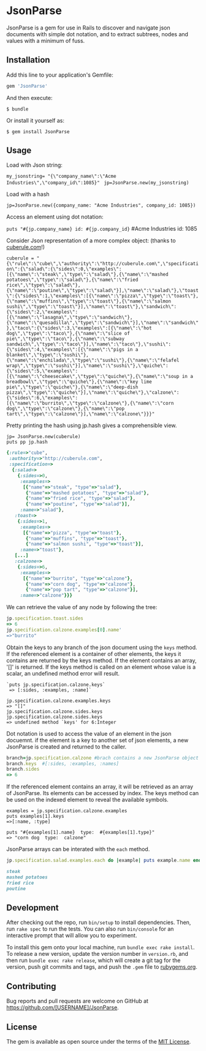 # JsonParse

JsonParse is a gem for use in Rails to discover and navigate json documents with simple dot notation, and to extract subtrees, nodes and values with a minimum of fuss.


## Installation

Add this line to your application's Gemfile:

```ruby
gem 'JsonParse'
```

And then execute:

    $ bundle

Or install it yourself as:

    $ gem install JsonParse

## Usage

Load with Json string:

`my_jsonstring= "{\"company_name\":\"Acme Industries\",\"company_id\":1085}"
`
`jp=JsonParse.new(my_jsonstring)`

Load with a hash

`jp=JsonParse.new({company_name: "Acme Industries", company_id: 1085})`

Access an element using dot notation:

`puts "#{jp.company_name} id: #{jp.company_id}`  #Acme Industries id: 1085

Consider Json representation of a more complex object: (thanks to [cuberule.com](http://cuberule.com)!)

`cuberule = "{\"rule\":\"cube\",\"authority\":\"http://cuberule.com\",\"specification\":{\"salad\":{\"sides\":0,\"examples\":[{\"name\":\"steak\",\"type\":\"salad\"},{\"name\":\"mashed potatoes\",\"type\":\"salad\"},{\"name\":\"fried rice\",\"type\":\"salad\"},{\"name\":\"poutine\",\"type\":\"salad\"}],\"name\":\"salad\"},\"toast\":{\"sides\":1,\"examples\":[{\"name\":\"pizza\",\"type\":\"toast\"},{\"name\":\"muffins\",\"type\":\"toast\"},{\"name\":\"salmon sushi\",\"type\":\"toast\"}],\"name\":\"toast\"},\"sandwich\":{\"sides\":2,\"examples\":[{\"name\":\"lasagna\",\"type\":\"sandwich\"},{\"name\":\"quesadilla\",\"type\":\"sandwich\"}],\"name\":\"sandwich\"},\"taco\":{\"sides\":3,\"examples\":[{\"name\":\"hot dog\",\"type\":\"taco\"},{\"name\":\"slice of pie\",\"type\":\"taco\"},{\"name\":\"subway sandwich\",\"type\":\"taco\"}],\"name\":\"taco\"},\"sushi\":{\"sides\":4,\"examples\":[{\"name\":\"pigs in a blanket\",\"type\":\"sushi\"},{\"name\":\"enchilada\",\"type\":\"sushi\"},{\"name\":\"felafel wrap\",\"type\":\"sushi\"}],\"name\":\"sushi\"},\"quiche\":{\"sides\":5,\"examples\":[{\"name\":\"cheesecake\",\"type\":\"quiche\"},{\"name\":\"soup in a breadbowl\",\"type\":\"quiche\"},{\"name\":\"key lime pie\",\"type\":\"quiche\"},{\"name\":\"deep-dish pizza\",\"type\":\"quiche\"}],\"name\":\"quiche\"},\"calzone\":{\"sides\":6,\"examples\":[{\"name\":\"burrito\",\"type\":\"calzone\"},{\"name\":\"corn dog\",\"type\":\"calzone\"},{\"name\":\"pop tart\",\"type\":\"calzone\"}],\"name\":\"calzone\"}}}"`

Pretty printing the hash using jp.hash gives a comprehensible view.  


`jp= JsonParse.new(cuberule)`  
`puts pp jp.hash`
```ruby
{:rule=>"cube",
 :authority=>"http://cuberule.com",
 :specification=>
  {:salad=>
    {:sides=>0,
     :examples=>
      [{"name"=>"steak", "type"=>"salad"},
       {"name"=>"mashed potatoes", "type"=>"salad"},
       {"name"=>"fried rice", "type"=>"salad"},
       {"name"=>"poutine", "type"=>"salad"}],
     :name=>"salad"},
   :toast=>
    {:sides=>1,
     :examples=>
      [{"name"=>"pizza", "type"=>"toast"},
       {"name"=>"muffins", "type"=>"toast"},
       {"name"=>"salmon sushi", "type"=>"toast"}],
     :name=>"toast"},
   [...]
   :calzone=>
    {:sides=>6,
     :examples=>
      [{"name"=>"burrito", "type"=>"calzone"},
       {"name"=>"corn dog", "type"=>"calzone"},
       {"name"=>"pop tart", "type"=>"calzone"}],
     :name=>"calzone"}}}

```

We can retrieve the value of any node by following the tree:
```Ruby
jp.specification.toast.sides
=> 6
jp.specification.calzone.examples[0].name'
=>"burrito"
````

Obtain the keys to any branch of the json document using the `keys` method.  If the referenced element is a container of other elements, the keys it contains are returned by the keys method.  If the element contains an array, '[]' is returned. If the keys method is called on an element whose value is a scalar, an undefined method error will result.

```
`puts jp.specification.calzone.keys` 
 => [:sides, :examples, :name]`
   
jp.specification.calzone.examples.keys
=> "[]"
jp.specification.calzone.sides.keys
jp.specification.calzone.sides.keys 
=> undefined method `keys' for 6:Integer
```


Dot notation is used to access the value of an element in the json docuemnt.  if the element is a key to another set of json elements, a new JsonParse is created and returned to the caller.
  
```Ruby
branch=jp.specification.calzone #brach contains a new JsonParse object
branch.keys  #[:sides, :examples, :names]
branch.sides
=> 6
````
If the referenced element contains an array, it will be retrieved as an array of JsonParse.  Its elements can be accessed by index.  The keys method can be used on the indexed element to reveal the available symbols.
``` 
examples = jp.specification.calzone.examples 
puts examples[1].keys
=>[:name, :type]

puts "#{examples[1].name}  type:  #{examples[1].type}"
=> "corn dog  type:  calzone"
```

JsonParse arrays can be interated with the `each` method.  
```Ruby 
jp.specification.salad.examples.each do |example| puts example.name end`

steak  
mashed potatoes   
fried rice
poutine
```



 

## Development

After checking out the repo, run `bin/setup` to install dependencies. Then, run `rake spec` to run the tests. You can also run `bin/console` for an interactive prompt that will allow you to experiment.

To install this gem onto your local machine, run `bundle exec rake install`. To release a new version, update the version number in `version.rb`, and then run `bundle exec rake release`, which will create a git tag for the version, push git commits and tags, and push the `.gem` file to [rubygems.org](https://rubygems.org).

## Contributing

Bug reports and pull requests are welcome on GitHub at https://github.com/[USERNAME]/JsonParse.

## License

The gem is available as open source under the terms of the [MIT License](https://opensource.org/licenses/MIT).
 